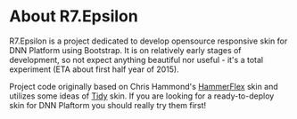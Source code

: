 # About R7.Epsilon

R7.Epsilon is a project dedicated to develop opensource responsive skin for DNN Platform using Bootstrap. 
It is on relatively early stages of development, so not expect anything beautiful nor useful - 
it's a total experiment (ETA about first half year of 2015). 

Project code originally based on Chris Hammond's [HammerFlex](https://github.com/ChrisHammond/HammerFlex) skin 
and utilizes some ideas of [Tidy](http://tidy.codeplex.com/) skin. If you are looking for a ready-to-deploy skin for DNN Plaftorm
you should really try them first!
